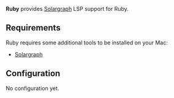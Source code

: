 **Ruby** provides [Solargraph](https://solargraph.org) LSP support for Ruby.

## Requirements

Ruby requires some additional tools to be installed on your Mac:

- [Solargraph](https://solargraph.org)

## Configuration

No configuration yet.
